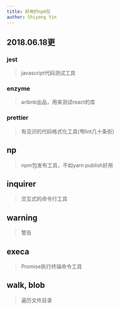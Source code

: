 ```yaml
---
title: 好用的npm包
author: Shiyong Yin
---
```


<div class="update">

## 2018.06.18更

### jest

> javascript代码测试工具

### enzyme

> aribnb出品，用来测试react的库

### prettier

> 有见识的代码格式化工具(甩lint几十条街)

</div>

## np

> npm包发布工具，不如yarn publish好用

## inquirer

> 交互式的命令行工具

## warning

> 警告

## execa

> Promise执行终端命令工具

## walk, blob

> 遍历文件目录







